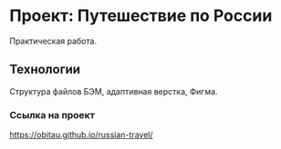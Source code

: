 # Проект: Путешествие по России

Практическая работа.

## Технологии
Cтруктура файлов БЭМ, адаптивная верстка, Фигма.

### Ссылка на проект
https://obitau.github.io/russian-travel/


